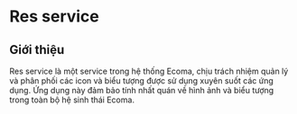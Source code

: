 # Res service

## Giới thiệu

Res service là một service trong hệ thống Ecoma, chịu trách nhiệm quản lý và phân phối các icon và biểu tượng được sử dụng xuyên suốt các ứng dụng. Ứng dụng này đảm bảo tính nhất quán về hình ảnh và biểu tượng trong toàn bộ hệ sinh thái Ecoma.

